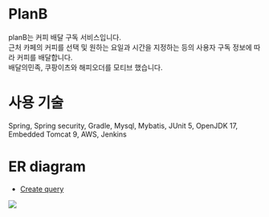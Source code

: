 # PlanB

planB는 커피 배달 구독 서비스입니다.<br/>
근처 카페의 커피를 선택 및 원하는 요일과 시간을 지정하는 등의 사용자 구독 정보에 따라 커피를 배달합니다.<br/>
배달의민족, 쿠팡이츠와 해피오더를 모티브 했습니다.<br/>

# 사용 기술

Spring, Spring security, Gradle, Mysql, Mybatis, JUnit 5, OpenJDK 17, Embedded Tomcat 9, AWS, Jenkins

# ER diagram

- [Create query](https://github.com/f-lab-edu/planB/wiki/%5B%ED%85%8C%EC%9D%B4%EB%B8%94%5D-Create-query)

<img src="https://user-images.githubusercontent.com/15783027/159119003-db2d4369-32c9-4c0b-9c33-d88ce33d9dcf.png">